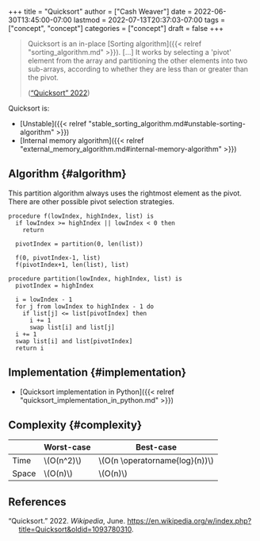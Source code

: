 +++
title = "Quicksort"
author = ["Cash Weaver"]
date = 2022-06-30T13:45:00-07:00
lastmod = 2022-07-13T20:37:03-07:00
tags = ["concept", "concept"]
categories = ["concept"]
draft = false
+++

> Quicksort is an in-place [Sorting algorithm]({{< relref "sorting_algorithm.md" >}}). [...] It works by selecting a 'pivot' element from the array and partitioning the other elements into two sub-arrays, according to whether they are less than or greater than the pivot.
>
> (<a href="#citeproc_bib_item_1">“Quicksort” 2022</a>)

Quicksort is:

-   [Unstable]({{< relref "stable_sorting_algorithm.md#unstable-sorting-algorithm" >}})
-   [Internal memory algorithm]({{< relref "external_memory_algorithm.md#internal-memory-algorithm" >}})


## Algorithm {#algorithm}

This partition algorithm always uses the rightmost element as the pivot. There are other possible pivot selection strategies.

```nil
procedure f(lowIndex, highIndex, list) is
  if lowIndex >= highIndex || lowIndex < 0 then
    return

  pivotIndex = partition(0, len(list))

  f(0, pivotIndex-1, list)
  f(pivotIndex+1, len(list), list)

procedure partition(lowIndex, highIndex, list) is
  pivotIndex = highIndex

  i = lowIndex - 1
  for j from lowIndex to highIndex - 1 do
    if list[j] <= list[pivotIndex] then
      i += 1
      swap list[i] and list[j]
  i += 1
  swap list[i] and list[pivotIndex]
  return i
```


## Implementation {#implementation}

-   [Quicksort implementation in Python]({{< relref "quicksort_implementation_in_python.md" >}})


## Complexity {#complexity}

|       | Worst-case   | Best-case                        |
|-------|--------------|----------------------------------|
| Time  | \\(O(n^2)\\) | \\(O(n \operatorname{log}(n))\\) |
| Space | \\(O(n)\\)   | \\(O(n)\\)                       |

## References

<style>.csl-entry{text-indent: -1.5em; margin-left: 1.5em;}</style><div class="csl-bib-body">
  <div class="csl-entry"><a id="citeproc_bib_item_1"></a>“Quicksort.” 2022. <i>Wikipedia</i>, June. <a href="https://en.wikipedia.org/w/index.php?title=Quicksort&oldid=1093780310">https://en.wikipedia.org/w/index.php?title=Quicksort&#38;oldid=1093780310</a>.</div>
</div>
